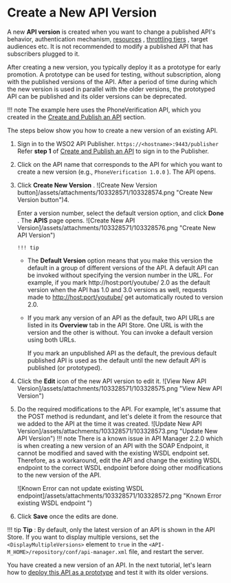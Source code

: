 # Create a New API Version

A new **API version** is created when you want to change a published API's behavior, authentication mechanism, [resources](https://docs.wso2.com/display/AM260/Key+Concepts#KeyConcepts-APIresources) , [throttling tiers](https://docs.wso2.com/display/AM260/Setting+Throttling+Limits) , target audiences etc. It is not recommended to modify a published API that has subscribers plugged to it.

After creating a new version, you typically deploy it as a prototype for early promotion. A prototype can be used for testing, without subscription, along with the published versions of the API. After a period of time during which the new version is used in parallel with the older versions, the prototyped API can be published and its older versions can be deprecated.

!!! note
The example here uses the PhoneVerification API, which you created in the [Create and Publish an API](https://docs.wso2.com/display/AM260/Create+and+Publish+an+API) section.


The steps below show you how to create a new version of an existing API.

1.  Sign in to the WSO2 API Publisher.
`https://<hostname>:9443/publisher         `
    Refer **step 1** of [Create and Publish an API](https://docs.wso2.com/display/AM260/Create+and+Publish+an+API) to sign in to the Publisher.
2.  Click on the API name that corresponds to the API for which you want to create a new version (e.g., `PhoneVerification 1.0.0` ).
    The API opens.
3.  Click **Create New Version** .
    ![Create New Version button]/assets/attachments/103328571/103328574.png "Create New Version button")4.  

    Enter a version number, select the default version option, and click **Done** .
    The **APIS** page opens.
    ![Create New API Version]/assets/attachments/103328571/103328576.png "Create New API Version")

        !!! tip
    -   The **Default Version** option means that you make this version the default in a group of different versions of the API. A default API can be invoked without specifying the version number in the URL. For example, if you mark http://host:port/youtube/ 2.0 as the default version when the API has 1.0 and 3.0 versions as well, requests made to [http://host:port/youtube/](http://hostport) get automatically routed to version 2.0.

    -   If you mark any version of an API as the default, two API URLs are listed in its **Overview** tab in the API Store. One URL is with the version and the other is without. You can invoke a default version using both URLs.

        If you mark an unpublished API as the default, the previous default published API is used as the default until the new default API is published (or prototyped).


5.  Click the **Edit** icon of the new API version to edit it.
    ![View New API Version]/assets/attachments/103328571/103328575.png "View New API Version")

6.  Do the required modifications to the API.
    For example, let's assume that the POST method is redundant, and let's delete it from the resource that we added to the API at the time it was created.
    ![Update New API Version]/assets/attachments/103328571/103328573.png "Update New API Version")
        !!! note
    There is a known issue in API Manager 2.2.0 which is when creating a new version of an API with the SOAP Endpoint, it cannot be modified and saved with the existing WSDL endpoint set. Therefore, as a workaround, edit the API and change the existing WSDL endpoint to the correct WSDL endpoint before doing other modifications to the new version of the API.

    ![Known Error can not update existing WSDL endpoint]/assets/attachments/103328571/103328572.png "Known Error existing WSDL endpoint ")

7.  Click **Save** once the edits are done.

!!! tip
**Tip** : By default, only the latest version of an API is shown in the API Store. If you want to display multiple versions, set the `<DisplayMultipleVersions>` element to `true` in the `<API-M_HOME>/repository/conf/api-manager.xml` file, and restart the server.


You have created a new version of an API. In the next tutorial, let's learn how to [deploy this API as a prototype](_Deploy_and_Test_Mock_APIs_) and test it with its older versions.
